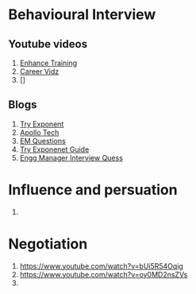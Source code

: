 # Behavioural Interview

## Youtube videos
1. [Enhance Training](https://www.youtube.com/channel/UCx9PhpO4_b6lUVy0x_SN6XA)
2. [Career Vidz](https://www.youtube.com/watch?v=jyoFvSPFDIo)
3. []

## Blogs
1. [Try Exponent](https://blog.tryexponent.com/how-to-prepare-for-an-engineering-manager-interview/)
2. [Apollo Tech](https://www.apollotechnical.com/interview-questions-for-engineering-managers/)
3. [EM Questions](https://www.freeresumebuilder.io/engineering-manager-interview-questions-answers)
4. [Try Exponenet Guide](https://www.tryexponent.com/guides)
5. [Engg Manager Interview Quess](https://arc.dev/interview/engineering-manager-interview-questions-and-answers)

# Influence and persuation
1. 

# Negotiation
1. https://www.youtube.com/watch?v=bUi5R54Oqig
2. https://www.youtube.com/watch?v=oy0MD2nsZVs
3. 

